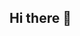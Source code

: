 ## Hi there 👋

<!--
**rintukundu/rintukundu** is a ✨ _special_ ✨ repository because its `README.md` (this file) appears on your GitHub profile.

Here are some ideas to get you started:

WORK HISTORY
Dec 2011 - Current
Senior System Administrator
Indus net Technologies PVT.LTD - Kolkata, India	•	Managing & developing large operations of 750 User.
•	Solving OS Ticket generated issues. Resolved issues and escalated problems with knowledgeable support and quality service.
•	Installation & troubleshoot of Development related software, Tools Using Jenkins, Ansible, Docker, Nagios, MonitVisual Studio, Microsoft SQL Sarver, WAMP, XAMPP, and Net Beans ide ETC.
•	Escan & Kaspersky Antivirus server management. Virus definition update, patch management, policy update as per norms and looking after any threat related.
•	Formatting and troubleshooting of Mac machine. (Mac Book, Mac Mini)
•	Implement virtualization solutions using VMware and Hyper-V to maximize resource utilization
•	Install configure and Microsoft Windows Server ,Ubuntu server,
•	Configure LAMP in ubuntu.
•	Worked with users to determine areas of technology in need of improved usability.
•	Created and administered profiles and accounts, also maintaining systems documentation
•	Assisted in creating and managing company-wide IT documentation for system configurations and troubleshooting

•	Install and configure VPN (Cisco, HMA) for user.
•	Repair and recover from hardware, software &.
•	Monitoring the system for best performance.
•	Printer troubleshooting.
•	Any Hardware Problem, Assemble pc and laptop .
•	Maintaining all the details of IT equipment in Asset MIS.and Doqfy signature company assets.
•	Audit support by providing policy compliant documents/processes Quarterly
•	Managing CCTV camera & Biometric devices.
•	Knowledge in conducting video conference.
•	Managing new laptop or  pc  Joining and  IT Clearance .



